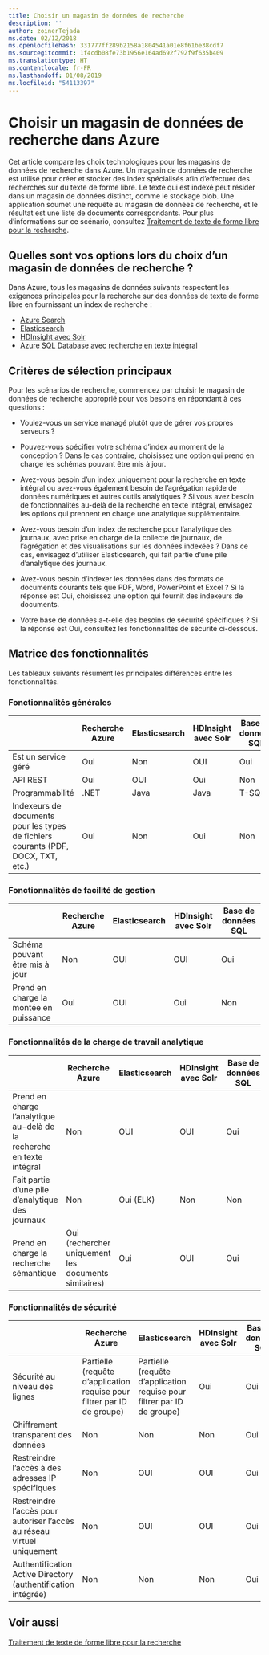 ```yaml
---
title: Choisir un magasin de données de recherche
description: ''
author: zoinerTejada
ms.date: 02/12/2018
ms.openlocfilehash: 331777ff289b2158a1804541a01e8f61be38cdf7
ms.sourcegitcommit: 1f4cdb08fe73b1956e164ad692f792f9f635b409
ms.translationtype: HT
ms.contentlocale: fr-FR
ms.lasthandoff: 01/08/2019
ms.locfileid: "54113397"
---
```

# <a name="choosing-a-search-data-store-in-azure"></a>Choisir un magasin de données de recherche dans Azure

Cet article compare les choix technologiques pour les magasins de données de recherche dans Azure. Un magasin de données de recherche est utilisé pour créer et stocker des index spécialisés afin d’effectuer des recherches sur du texte de forme libre. Le texte qui est indexé peut résider dans un magasin de données distinct, comme le stockage blob. Une application soumet une requête au magasin de données de recherche, et le résultat est une liste de documents correspondants. Pour plus d’informations sur ce scénario, consultez [Traitement de texte de forme libre pour la recherche](../scenarios/search.md).

<!-- markdownlint-disable MD026 -->

## <a name="what-are-your-options-when-choosing-a-search-data-store"></a>Quelles sont vos options lors du choix d’un magasin de données de recherche ?

<!-- markdownlint-enable MD026 -->

Dans Azure, tous les magasins de données suivants respectent les exigences principales pour la recherche sur des données de texte de forme libre en fournissant un index de recherche :

- [Azure Search](/azure/search/search-what-is-azure-search)
- [Elasticsearch](https://azuremarketplace.microsoft.com/marketplace/apps/elastic.elasticsearch?tab=Overview)
- [HDInsight avec Solr](/azure/hdinsight/hdinsight-hadoop-solr-install-linux)
- [Azure SQL Database avec recherche en texte intégral](/sql/relational-databases/search/full-text-search)

## <a name="key-selection-criteria"></a>Critères de sélection principaux

Pour les scénarios de recherche, commencez par choisir le magasin de données de recherche approprié pour vos besoins en répondant à ces questions :

- Voulez-vous un service managé plutôt que de gérer vos propres serveurs ?

- Pouvez-vous spécifier votre schéma d’index au moment de la conception ? Dans le cas contraire, choisissez une option qui prend en charge les schémas pouvant être mis à jour.

- Avez-vous besoin d’un index uniquement pour la recherche en texte intégral ou avez-vous également besoin de l’agrégation rapide de données numériques et autres outils analytiques ? Si vous avez besoin de fonctionnalités au-delà de la recherche en texte intégral, envisagez les options qui prennent en charge une analytique supplémentaire.

- Avez-vous besoin d’un index de recherche pour l’analytique des journaux, avec prise en charge de la collecte de journaux, de l’agrégation et des visualisations sur les données indexées ? Dans ce cas, envisagez d’utiliser Elasticsearch, qui fait partie d’une pile d’analytique des journaux.

- Avez-vous besoin d’indexer les données dans des formats de documents courants tels que PDF, Word, PowerPoint et Excel ? Si la réponse est Oui, choisissez une option qui fournit des indexeurs de documents.

- Votre base de données a-t-elle des besoins de sécurité spécifiques ? Si la réponse est Oui, consultez les fonctionnalités de sécurité ci-dessous.

## <a name="capability-matrix"></a>Matrice des fonctionnalités

Les tableaux suivants résument les principales différences entre les fonctionnalités.

### <a name="general-capabilities"></a>Fonctionnalités générales

| | Recherche Azure | Elasticsearch | HDInsight avec Solr | Base de données SQL |
| --- | --- | --- | --- | --- |
| Est un service géré | Oui | Non  | OUI | Oui |  
| API REST | Oui | OUI | Oui | Non  |
| Programmabilité | .NET | Java | Java | T-SQL |
| Indexeurs de documents pour les types de fichiers courants (PDF, DOCX, TXT, etc.) | Oui | Non  | Oui | Non  |

### <a name="manageability-capabilities"></a>Fonctionnalités de facilité de gestion

| | Recherche Azure | Elasticsearch | HDInsight avec Solr | Base de données SQL |
| --- | --- | --- | --- | --- |
| Schéma pouvant être mis à jour | Non  | OUI | OUI | Oui |
| Prend en charge la montée en puissance  | Oui | OUI | Oui | Non  |

### <a name="analytic-workload-capabilities"></a>Fonctionnalités de la charge de travail analytique

| | Recherche Azure | Elasticsearch | HDInsight avec Solr | Base de données SQL |
| --- | --- | --- | --- | --- |
| Prend en charge l’analytique au-delà de la recherche en texte intégral | Non  | OUI | OUI | Oui |
| Fait partie d’une pile d’analytique des journaux | Non  | Oui (ELK) |  Non  | Non  |
| Prend en charge la recherche sémantique | Oui (rechercher uniquement les documents similaires) | Oui | OUI | Oui |

### <a name="security-capabilities"></a>Fonctionnalités de sécurité

| | Recherche Azure | Elasticsearch | HDInsight avec Solr | Base de données SQL |
| --- | --- | --- | --- | --- |
| Sécurité au niveau des lignes | Partielle (requête d’application requise pour filtrer par ID de groupe) | Partielle (requête d’application requise pour filtrer par ID de groupe) | Oui | Oui |
| Chiffrement transparent des données | Non  | Non  | Non  | Oui |  
| Restreindre l’accès à des adresses IP spécifiques | Non  | OUI | OUI | Oui |
| Restreindre l’accès pour autoriser l’accès au réseau virtuel uniquement | Non  | OUI | OUI | Oui |  
| Authentification Active Directory (authentification intégrée) | Non  | Non  | Non  | Oui |

## <a name="see-also"></a>Voir aussi

[Traitement de texte de forme libre pour la recherche](../scenarios/search.md)
